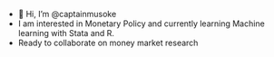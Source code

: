 - 👋 Hi, I’m @captainmusoke
- I am interested in Monetary Policy and currently learning Machine learning with Stata and R. 
- Ready to collaborate on money market research


<!---
captainmusoke/captainmusoke is a ✨ special ✨ repository because its `README.md` (this file) appears on your GitHub profile.
You can click the Preview link to take a look at your changes.
--->
